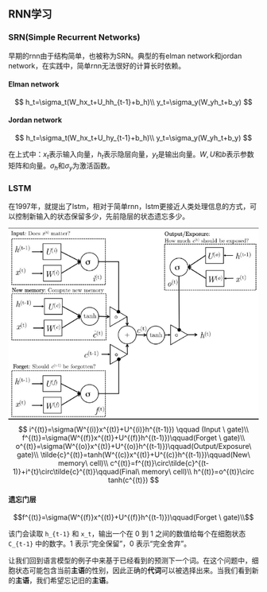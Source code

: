 ## RNN学习

### SRN(Simple Recurrent Networks)

早期的rnn由于结构简单，也被称为SRN。典型的有elman network和jordan network，在实践中，简单rnn无法很好的计算长时依赖。

#### Elman network

$$
h_t=\sigma_t(W_hx_t+U_hh_{t-1}+b_h)\\
y_t=\sigma_y(W_yh_t+b_y)
$$

#### Jordan network

$$
h_t=\sigma_t(W_hx_t+U_hy_{t-1}+b_h)\\
y_t=\sigma_y(W_yh_t+b_y)
$$

在上式中：$x_t$表示输入向量，$h_t$表示隐层向量，$y_t$是输出向量。$W,U$和$b$表示参数矩阵和向量。$\sigma_h$和$\sigma_y$为激活函数。

### LSTM

在1997年，就提出了lstm，相对于简单rnn，lstm更接近人类处理信息的方式，可以控制新输入的状态保留多少，先前隐层的状态遗忘多少。

![image](picture/rnn0.png)
$$
i^{(t)}=\sigma(W^{(i)}x^{(t)}+U^{(i)}h^{(t-1)}) \qquad (Input \ gate)\\
f^{(t)}=\sigma(W^{(f)}x^{(t)}+U^{(f)}h^{(t-1)})\qquad(Forget \ gate)\\
o^{(t)}=\sigma(W^{(o)}x^{(t)}+U^{(o)}h^{(t-1)})\qquad(Output/Exposure\ gate)\\
\tilde{c}^{(t)}=tanh(W^{(c)}x^{(t)}+U^{(c)}h^{(t-1)})\qquad(New\ memory\ cell)\\
c^{(t)}=f^{(t)}\circ\tilde{c}^{(t-1)}+i^{t}\circ\tilde{c}^{(t)}\qquad(Final\ memory\ cell)\\
h^{(t)}=o^{(t)}\circ tanh(c^{(t)})
$$


#### 遗忘门层

$$f^{(t)}=\sigma(W^{(f)}x^{(t)}+U^{(f)}h^{(t-1)})\qquad(Forget \ gate)\\$$

该门会读取 `h_{t-1}` 和 `x_t`，输出一个在 0 到 1 之间的数值给每个在细胞状态 `C_{t-1}` 中的数字。1 表示“完全保留”，0 表示“完全舍弃”。

让我们回到语言模型的例子中来基于已经看到的预测下一个词。在这个问题中，细胞状态可能包含当前**主语**的性别，因此正确的**代词**可以被选择出来。当我们看到新的**主语**，我们希望忘记旧的**主语**。